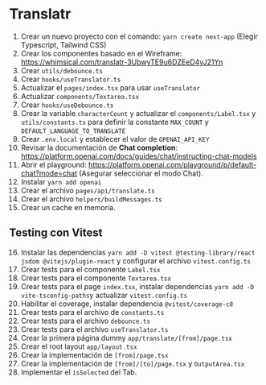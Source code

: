 # Translatr

1. Crear un nuevo proyecto con el comando: `yarn create next-app` (Elegir Typescript, Tailwind CSS)
2. Crear los componentes basado en el Wireframe: https://whimsical.com/translatr-3UbwyTE9u6DZEeD4yJ21Yn
3. Crear `utils/debounce.ts`
4. Crear `hooks/useTranslator.ts`
5. Actualizar el `pages/index.tsx` para usar `useTranslator`
6. Actualizar `components/Textarea.tsx`
7. Crear `hooks/useDebounce.ts`
8. Crear la variable `characterCount` y actualizar el `components/Label.tsx` y `utils/constants.ts` para definir la constante `MAX_COUNT` y `DEFAULT_LANGUAGE_TO_TRANSLATE`
9. Crear `.env.local` y establecer el valor de `OPENAI_API_KEY`
10. Revisar la documentación de **Chat completion**: https://platform.openai.com/docs/guides/chat/instructing-chat-models
11. Abrir el playground: https://platform.openai.com/playground/p/default-chat?mode=chat (Asegurar seleccionar el modo Chat).
12. Instalar `yarn add openai`
13. Crear el archivo `pages/api/translate.ts`
14. Crear el archivo `helpers/buildMessages.ts`
15. Crear un cache en memoria.

## Testing con Vitest
16. Instalar las dependencias `yarn add -D vitest @testing-library/react jsdom @vitejs/plugin-react` y configurar el archivo `vitest.config.ts`
17. Crear tests para el componente `Label.tsx`
18. Crear tests para el componente `Textarea.tsx`
19. Crear tests para el page `index.tsx`, instalar dependencias `yarn add -D vite-tsconfig-paths`y actualizar `vitest.config.ts`
20. Habilitar el coverage, instalar dependencia `@vitest/coverage-c8`
21. Crear tests para el archivo de `constants.ts`
22. Crear tests para el archivo `debounce.ts`
23. Crear tests para el archivo `useTranslator.ts`
24. Crear la primera página dummy `app/translate/[from]/page.tsx`
25. Crear el root layout `app/layout.tsx`
26. Crear la implementación de `[from]/page.tsx`
27. Crear la implementación de `[from]/[to]/page.tsx` y `OutputArea.tsx`
28. Implementar el `isSelected` del Tab.